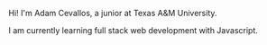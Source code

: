 Hi! I'm Adam Cevallos, a junior at Texas A&M University.

I am currently learning full stack web development with Javascript.
